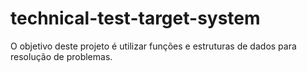 # technical-test-target-system
O objetivo deste projeto é utilizar funções e estruturas de dados para resolução de problemas. 
